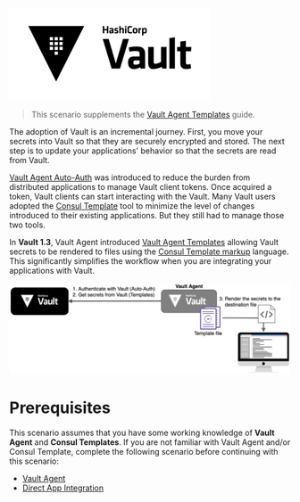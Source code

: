 ![Vault logo](./assets/Vault_Icon_FullColor.png)

> This scenario supplements the [Vault Agent Templates](https://learn.hashicorp.com/vault/identity-access-management/agent-templates) guide.

The adoption of Vault is an incremental journey. First, you move your secrets into Vault so that they are securely encrypted and stored. The next step is to update your applications' behavior so that the secrets are read from Vault.

[Vault Agent Auto-Auth](https://www.vaultproject.io/docs/agent/index.html) was introduced to reduce the burden from distributed applications to manage Vault client tokens. Once acquired a token, Vault clients can start interacting with the Vault. Many Vault users adopted the [Consul Template](https://releases.hashicorp.com/consul-template/) tool to minimize the level of changes introduced to their existing applications. But they still had to manage those two tools.

In **Vault 1.3**, Vault Agent introduced [Vault Agent Templates](https://www.vaultproject.io/docs/agent/template/index.html) allowing Vault secrets to be rendered to files using the [Consul Template markup](https://github.com/hashicorp/consul-template#templating-language) language. This significantly simplifies the workflow when you are integrating your applications with Vault.

![](./assets/vault-agent-templates-2.png)


# Prerequisites

This scenario assumes that you have some working knowledge of **Vault Agent** and **Consul Templates**. If you are not familiar with Vault Agent and/or Consul Template, complete the following scenario before continuing with this scenario:

- [Vault Agent](https://www.katacoda.com/hashicorp/scenarios/vault-agent)
- [Direct App Integration](https://www.katacoda.com/hashicorp/scenarios/vault-tools)
